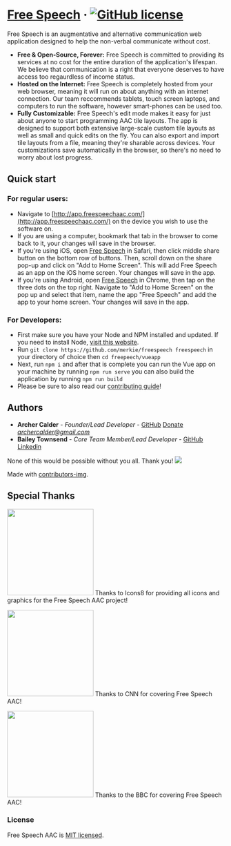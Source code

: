 # [Free Speech](http://freespeechaac.com/) &middot; [![GitHub license](https://img.shields.io/badge/license-MIT-blue.svg)](https://github.com/merkie/freespeech/blob/main/LICENSE)

Free Speech is an augmentative and alternative communication web application designed to help the non-verbal communicate without cost.

* **Free & Open-Source, Forever:** Free Speech is committed to providing its services at no cost for the entire duration of the application's lifespan. We believe that communication is a right that everyone deserves to have access too regaurdless of income status.
* **Hosted on the Internet:** Free Speech is completely hosted from your web browser, meaning it will run on about anything with an internet connection. Our team reccommends tablets, touch screen laptops, and computers to run the software, however smart-phones can be used too.
* **Fully Customizable:** Free Speech's edit mode makes it easy for just about anyone to start programming AAC tile layouts. The app is designed to support both extensive large-scale custom tile layouts as well as small and quick edits on the fly. You can also export and import tile layouts from a file, meaning they're sharable across devices. Your customizations save automatically in the browser, so there's no need to worry about lost progress.

## Quick start

### For regular users:

* Navigate to [http://app.freespeechaac.com/](http://app.freespeechaac.com/) on the device you wish to use the software on.
* If you are using a computer, bookmark that tab in the browser to come back to it, your changes will save in the browser.
* If you're using iOS, open [Free Speech](http://app.freespeechaac.com/) in Safari, then click middle share button on the bottom row of buttons. Then, scroll down on the share pop-up and click on "Add to Home Screen". This will add Free Speech as an app on the iOS home screen. Your changes will save in the app.
* If you're using Android, open [Free Speech](http://app.freespeechaac.com/) in Chrome, then tap on the three dots on the top right. Navigate to "Add to Home Screen" on the pop up and select that item, name the app "Free Speech" and add the app to your home screen. Your changes will save in the app.

### For Developers:
* First make sure you have your Node and NPM installed and updated. If you need to install Node, [visit this website](https://nodejs.org/en/download/).
* Run `git clone https://github.com/merkie/freespeech freespeech` in your directory of choice then `cd freepeech/vueapp`
* Next, run `npm i` and after that is complete you can run the Vue app on your machine by running `npm run serve` you can also build the application by running `npm run build`
* Please be sure to also read our [contributing guide](https://github.com/Merkie/freespeech/blob/master/.github/CONTRIBUTING.md)!

## Authors

* **Archer Calder** - *Founder/Lead Developer* - [GitHub](https://github.com/Merkie) [Donate](https://ko-fi.com/merkie) *archercalder@gmail.com*
* **Bailey Townsend** - *Core Team Member/Lead Developer* - [GitHub](https://github.com/fatfingers23) [Linkedin](https://www.linkedin.com/in/bailey-townsend-25b195105)

None of this would be possible without you all. Thank you!
<a href="https://github.com/Merkie/freespeech/graphs/contributors">
  <img src="https://contributors-img.firebaseapp.com/image?repo=Merkie/freespeech" />
</a>

Made with [contributors-img](https://contributors-img.firebaseapp.com).

## Special Thanks
<a href="https://icons8.com/"><img src="https://logos-download.com/wp-content/uploads/2020/06/Icons8_Logo_full.png" width=200px></a>
Thanks to Icons8 for providing all icons and graphics for the Free Speech AAC project!


<a href="https://www.cnn.com/2021/12/19/us/texas-teen-freespeech-app/index.html"><img src="https://1000logos.net/wp-content/uploads/2021/04/CNN-logo.png" width=200px></a>
Thanks to CNN for covering Free Speech AAC!


<a href="https://www.bbc.com/news/av/disability-57515272"><img src="https://upload.wikimedia.org/wikipedia/commons/thumb/4/41/BBC_Logo_2021.svg/2560px-BBC_Logo_2021.svg.png" width=200px></a>
Thanks to the BBC for covering Free Speech AAC!

### License

Free Speech AAC is [MIT licensed](./LICENSE).
